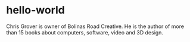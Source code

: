 # hello-world

Chris Grover is owner of Bolinas Road Creative. 
He is the author of more than 15 books about computers, software, video and 3D design.

